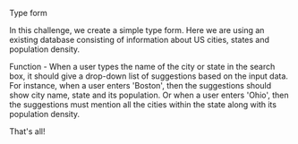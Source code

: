 Type form

In this challenge, we create a simple type form. Here we are using an existing database consisting of information about US cities, states and population density. 

Function - When a user types the name of the city or state in the search box, it should give a drop-down list of suggestions based on the input data. For instance, when a user enters 'Boston', then the suggestions should show city name, state and its population. Or when a user enters 'Ohio', then the suggestions must mention all the cities within the state along with its population density.

That's all!
